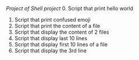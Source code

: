 *Project of Shell project*
0. Script that print hello world
1. Script that print confused emoji
2. Script that print the content of a file
3. Script that display the content of 2 files
4. Script that display last 10 lines
5. Script that display first 10 lines of a file
6. Script that display the 3rd line
